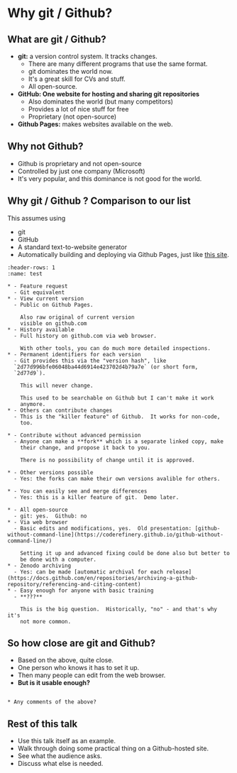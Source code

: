 # Why git / Github?

## What are git / Github?

* **git:** a version control system.  It tracks changes.
  * There are many different programs that use the same format.
  * git dominates the world now.
  * It's a great skill for CVs and stuff.
  * All open-source.
* **GitHub: One website for hosting and sharing git repositories**
  * Also dominates the world (but many competitors)
  * Provides a lot of nice stuff for free
  * Proprietary (not open-source)
* **Github Pages:** makes websites available on the web.


## Why not Github?
* Github is proprietary and not open-source
* Controlled by just one company (Microsoft)
* It's very popular, and this dominance is not good for the world.


## Why git / Github ?  Comparison to our list

This assumes using
* git
* GitHub
* A standard text-to-website generator
* Automatically building and deploying via Github Pages, just like
  [this site](https://rkdarst.github.io/github-for-collaboration/).

```{list-table}
:header-rows: 1
:name: test

* - Feature request
  - Git equivalent
* - View current version
  - Public on Github Pages.

    Also raw original of current version
    visible on github.com
* - History available
  - Full history on github.com via web browser.

    With other tools, you can do much more detailed inspections.
* - Permanent identifiers for each version
  - Git provides this via the "version hash", like
  `2d77d996bfe06048ba44d6914e423702d4b79a7e` (or short form,
  `2d77d9`).

    This will never change.

    This used to be searchable on Github but I can't make it work
	anymore.
* - Others can contribute changes
  - This is the "killer feature" of Github.  It works for non-code,
    too.

* - Contribute without advanced permission
  - Anyone can make a **fork** which is a separate linked copy, make
	their change, and propose it back to you.

    There is no possibility of change until it is approved.

* - Other versions possible
  - Yes: the forks can make their own versions avalible for others.

* - You can easily see and merge differences
  - Yes: this is a killer feature of git.  Demo later.

* - All open-source
  - git: yes.  Github: no
* - Via web browser
  - Basic edits and modifications, yes.  Old presentation: [github-without-command-line](https://coderefinery.github.io/github-without-command-line/)

    Setting it up and advanced fixing could be done also but better to
	be done with a computer.
* - Zenodo archiving
  - Yes: can be made [automatic archival for each release](https://docs.github.com/en/repositories/archiving-a-github-repository/referencing-and-citing-content)
* - Easy enough for anyone with basic training
  - **???**

    This is the big question.  Historically, "no" - and that's why it's
    not more common.
```


## So how close are git and Github?

* Based on the above, quite close.
* One person who knows it has to set it up.
* Then many people can edit from the web browser.
* **But is it usable enough?**


```{admonition} Any experiences?

* Any comments of the above?
```

## Rest of this talk

* Use this talk itself as an example.
* Walk through doing some practical thing on a Github-hosted site.
* See what the audience asks.
* Discuss what else is needed.
